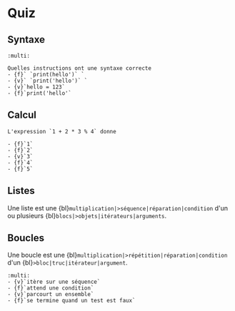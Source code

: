# Quiz

## Syntaxe

```{question}
:multi:

Quelles instructions ont une syntaxe correcte
- {f}` `print(hello')` `
- {v}` `print('hello')` `
- {v}`hello = 123`
- {f}`print('hello'`
```

## Calcul

```{question}
L'expression `1 + 2 * 3 % 4` donne

- {f}`1`
- {f}`2`
- {v}`3`
- {f}`4`
- {f}`5`
```

## Listes
Une liste est une 
{bl}`multiplication|>séquence|réparation|condition` d'un ou plusieurs
{bl}`blocs|>objets|itérateurs|arguments`.

## Boucles

Une boucle est une 
{bl}`multiplication|>répétition|réparation|condition` d'un
{bl}`>bloc|truc|itérateur|argument`.

```{question} Une boucle **for**
:multi:
- {v}`itère sur une séquence`
- {f}`attend une condition`
- {v}`parcourt un ensemble`
- {f}`se termine quand un test est faux`
```